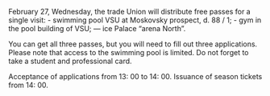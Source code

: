 February 27, Wednesday, the trade Union will distribute free passes for a single visit: - swimming pool VSU at Moskovsky prospect, d. 88 / 1; - gym in the pool building of VSU; — ice Palace “arena North”.

You can get all three passes, but you will need to fill out three applications. Please note that access to the swimming pool is limited. Do not forget to take a student and professional card.

Acceptance of applications from 13: 00 to 14: 00. Issuance of season tickets from 14: 00.